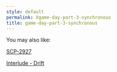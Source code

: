 ```yaml
---
style: default
permalink: Xgame-day-part-3-synchronous
title: game-day-part-3-synchronous
---
```

You may also like:

[SCP-2927](http://scp-wiki.net/scp-2927)

[Interlude - Drift](http://scp-wiki.net/interlude-drift)
